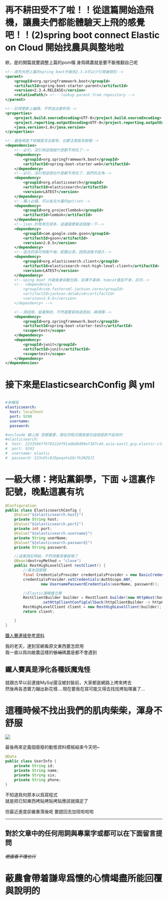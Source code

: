 # 再不耕田受不了啦！！從這篇開始造飛機，讓農夫們都能體驗天上飛的感覺吧！！(2)spring boot connect Elastic on Cloud  開始找農具與整地啦

欸，是的開篇就要調整上篇的pom檔
身爲碼農就是要不斷推翻自己呢  
```xml
<!--首先先把上篇的spring boot升級到2.3.4可以少引用幾個包-->
<parent>
    <groupId>org.springframework.boot</groupId>
    <artifactId>spring-boot-starter-parent</artifactId>
    <version>2.3.4.RELEASE</version>
    <relativePath/> <!-- lookup parent from repository -->
</parent>

<!--記得更新上編碼，不然送出會杯具-->
<properties>
    <project.build.sourceEncoding>UTF-8</project.build.sourceEncoding>
    <project.reporting.outputEncoding>UTF-8</project.reporting.outputEncoding>
    <java.version>1.8</java.version>
</properties>

<!--最後檢查下依賴是否全都有，也要注意版本號喔-->
<dependencies>
    <!--必引，沒引用這個就什麼都不用玩了-->
    <dependency>
        <groupId>org.springframework.boot</groupId>
        <artifactId>spring-boot-starter-web</artifactId>
    </dependency>
    <!--必引，沒引用這個也什麼都不用玩了，我們的主角-->
    <dependency>
        <groupId>org.elasticsearch</groupId>
        <artifactId>elasticsearch</artifactId>
        <version>LATEST</version>
    </dependency>
    <!--懶人必備，可以省去大量的get/set-->
    <dependency>
        <groupId>org.projectlombok</groupId>
        <artifactId>lombok</artifactId>
    </dependency>
    <!--json 的常用包很多，這邊隨便拿這個擋一下-->
    <dependency>
        <groupId>com.google.code.gson</groupId>
        <artifactId>gson</artifactId>
        <version>2.8.5</version>
    </dependency>
    <!--這次的高可用客戶端，配置必須，因爲這個卡超久-->
    <dependency>
        <groupId>org.elasticsearch.client</groupId>
        <artifactId>elasticsearch-rest-high-level-client</artifactId>
        <version>LATEST</version>
    </dependency>
    <!--sping boot 升級後會自動包裝，如果不拿掉，tomcat會起不來，巨坑-->
    <!-- <dependency>
        <groupId>com.fasterxml.jackson.core</groupId>
        <artifactId>jackson-databind</artifactId>
        <version>2.9.6</version>
    </dependency> -->

    <!--測試用，留着無妨，不然還要寫掠過測試，麻煩哪-->
    <dependency>
        <groupId>org.springframework.boot</groupId>
        <artifactId>spring-boot-starter-test</artifactId>
        <scope>test</scope>
    </dependency>
    <dependency>
        <groupId>junit</groupId>
        <artifactId>junit</artifactId>
        <scope>test</scope>
    </dependency>
</dependencies>
```
# 接下來是ElasticsearchConfig 與 yml
```yml

#本機版
elasticsearch:
  host: localhost
  port: 9200
  username:
  password:

#oncloude 線上版 至關重要，現在的程式碼直接切這個是跑不起來的
#elasticsearch:
#  host: 2233586ff6792224f91ad8d0d99ef387c44.asia-east1.gcp.elastic-cloud.com
#  port: 9243
#  username: elastic
#  password: 223vOtc8JDpeqxhiGQrfk2NZQJI

```
# 一級大標：拷貼黨銅學，下面 ↓這裏作記號，晚點這裏有坑 
```java
@Configuration
public class ElasticsearchConfig {
    @Value("${elasticsearch.host}")
    private String host;
    @Value("${elasticsearch.port}")
    private int port;
    @Value("${elasticsearch.username}")
    private String userName;
    @Value("${elasticsearch.password}")
    private String password;

    //這東西記得給，不然用著用著就壞了
    @Bean(destroyMethod = "close")
    public RestHighLevelClient restClient() {
        //基本認證類
        final CredentialsProvider credentialsProvider = new BasicCredentialsProvider();
        credentialsProvider.setCredentials(AuthScope.ANY,
                new UsernamePasswordCredentials(userName, password));

        //Elastic連線建立類
        RestClientBuilder builder = RestClient.builder(new HttpHost(host, port,null))
                .setHttpClientConfigCallback(httpClientBuilder -> httpClientBuilder.setDefaultCredentialsProvider(credentialsProvider));
        RestHighLevelClient client = new RestHighLevelClient(builder);
        return client;

    }
}
```
[鐵人賽連接參考資料](https://www.elastic.co/guide/en/elasticsearch/client/java-rest/current/java-rest-low-usage-initialization.html)

我的老天，連到官網看原文東西要怎麽用    
我一直以爲向敝農這樣的~~低端~~碼農是都不會遇到
## 鐵人賽真是淨化各種妖魔鬼怪    

就跟古早以前連接MySql還沒被封裝前，大家都是網路上拷來拷去    
然後再各憑實力蹦出新花樣....現在要我在寫可能又得去找找拷貼哪裏了...  

# 這種時候不找出我們的肌肉柴柴，渾身不舒服  

![](https://CY810912.github.io/th12img/springboot/frameWork.png)   

最後再來定義個廢廢的動態資料模板結束今天吧~

```java
@Data
public class UserInfo {
    private String id;
    private String name;
    private String six;
    private String phone;
}

```

不知道爲何原本以爲寫程式  
就是把已知東西拷貼拷貼拷貼應該就搞定了

但最近進度卻嚴重落後呢
要趕回去加班啦啦啦

---
## 對於文章中的任何用詞與專業字或都可以在下面留言提問 
###### ~~梗圖看不懂也行~~
# 蔽農會帶着謙卑爲懷的心情竭盡所能回覆與說明的
